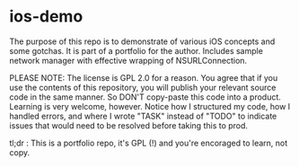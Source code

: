 # ios-demo
The purpose of this repo is to demonstrate of various iOS concepts and some gotchas.  It is part of a portfolio for the author.  Includes sample network manager with effective wrapping of NSURLConnection.

PLEASE NOTE: The license is GPL 2.0 for a reason.  You agree that if you use the contents of this repository, you will publish your relevant source code in the same manner.  So DON'T copy-paste this code into a product.  Learning is very welcome, however.  Notice how I structured my code, how I handled errors, and where I wrote "TASK" instead of "TODO" to indicate issues that would need to be resolved before taking this to prod.

tl;dr : This is a portfolio repo, it's GPL (!) and you're encoraged to learn, not copy.
